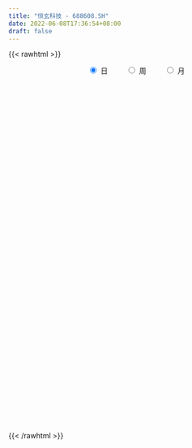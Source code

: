 ```yaml
---
title: "恒玄科技 - 688608.SH"
date: 2022-06-08T17:36:54+08:00
draft: false
---
```

{{< rawhtml >}}
    <div style="text-align: center">
        <label style="padding: 1rem;"><input style="margin-right: .5rem" type="radio" name="period" value="D" checked onclick="period_change(this)">日</label>
        <label style="padding: 1rem;"><input style="margin-right: .5rem" type="radio" name="period" value="W" onclick="period_change(this)">周</label>
        <label style="padding: 1rem;"><input style="margin-right: .5rem" type="radio" name="period" value="M" onclick="period_change(this)">月</label>
    </div>
    <div id="chart" style="height: 700px;"></div> 
    <script type="text/javascript">
        const D_v = [158148.77,86175.43,34695.47,34789.85,34440.84,32390.05,29173.35,14896.83,23214.54,23774.37,10794.78,10669.91,18991.92,21940.56,13871.99,21769.64,12354.13,9776.66,11295.9,11094.58,11823.12,7142.82,12159.97,20300.31,14073.07,10412.29,13723.99,9260.59,14662.23,9065.32,10844.93,6807.44,7831.84,7262.57,11060.27,12305.41,4999.24,3807.09,5782.01,9777.48,6324.54,5566.66,7196.03,8337.0,5929.32,4282.59,9152.48,4724.87,4233.71,3692.71,3785.96,3407.02,6492.72,6927.5,6288.23,4441.46,3884.88,3015.18,2919.32,5395.96,10023.71,7773.76,6688.33,3919.42,6525.63,4404.84,5654.62,5606.58,4453.65,3166.25,3846.32,11078.28,4505.12,3603.64,3337.18,5117.55,7440.79,4954.84,5127.62,9778.22,5735.27,8291.8,7054.56,4567.78,10467.64,13716.96,12132.03,8320.5,8639.13,5335.17,10724.58,7098.65,10371.1,5850.51,2857.52,5405.13,3942.62,4361.21,5729.56,5035.9,6950.48,7746.91,4107.29,5571.41,5979.28,4808.01,11955.56,6209.74,9670.62,12177.86,7213.04,5189.8,5383.67,7945.41,10281.28,7016.01,5011.27,6901.07,20722.37,27412.01,30696.93,21604.64,13637.71,12935.9,13829.9,18863.36,10651.26,17255.76,14244.53,18138.08,12650.27,12186.68,13177.3,18960.82,10315.57,15063.31,13019.08,14337.24,23968.01,14726.7,20016.46,13674.97,10270.79,7201.23,26263.67,15355.89,14024.89,17392.75,18812.06,17079.4,13158.37,11996.67,12945.6,13737.76,9693.09,7281.82,7783.52,6033.71,8552.4,7092.0,9097.63,9864.05,9517.03,5906.12,6246.8,3523.77,5976.68,16174.43,11506.05,6205.76,7013.86,7620.1,6671.3,7320.84,8313.42,4117.96,6860.99,8745.97,7423.06,7754.08,8917.94,9338.05,4244.31,6878.53,5105.55,10183.42,4201.57,9284.47,8585.27,8418.99,6023.95,9069.97,3474.33,5715.93,4474.24,2454.14,8301.07,5020.23,4272.59,8052.54,5561.32,3659.99,3354.36,2392.36,4706.1,3934.24,5715.39,10088.66,15936.04,7244.26,5632.26,5931.96,5190.37,7932.4,4533.47,4399.42,6273.05,4242.54,9152.74,6565.07,8030.42,6349.19,7915.32,8716.94,6927.21,8863.02,9049.91,7013.48,14895.4,8346.32,4838.21,9889.05,7378.73,3990.15,5743.17,4795.89,7787.3,5530.47,5722.66,5571.17,6568.19,12778.67,13651.14,30067.59,14148.34,19769.52,8488.06,15920.16,13951.45,5586.48,11278.07,8525.7,7333.83,6852.21,6939.07,7993.43,11136.0,10472.06,6253.1,5108.59,9996.8,3352.1,7282.56,4921.92,5323.81,3783.95,2686.39,3073.31,4740.23,4339.97,6705.41,4331.91,2851.49,3564.36,3268.83,5256.85,4209.02,4400.77,4915.5,4238.54,2785.76,2644.3,3475.99,1734.65,4292.24,2652.42,4428.93,2977.26,2709.22,3493.55,3434.88,2421.65,4249.45,3171.53,3342.28,4699.72,6294.5,4568.2,5513.96,12536.42,9862.88,10457.44,10582.4,7025.38,4981.38,6090.5,5215.54,4010.24,3246.21,3955.31,4815.27,4682.37,4912.3,5875.48,4666.05,6595.39,13601.64,5555.93,6756.82,7967.02,4235.28,5134.42,9886.32,6076.28,7362.56,11517.44,10278.8,10420.48,18610.53,21700.0,11871.02,10332.62,9871.88,8154.68,5643.82,12378.5,13521.53,9015.8,8737.83,7455.17,11232.33,9315.34,8654.0,5094.58,6177.96,7311.67,5639.44,19399.0,10440.75,15107.81,18225.44,13191.54,15662.97,15064.28,8967.4,12687.6]
const D_histogram = [0.0,0.6381766382,1.0192189998,-0.4105537253,-1.2912183536,-2.8571223404,-4.5756597393,-5.8745325647,-5.9482056973,-4.1580096486,-3.2118762202,-2.389062252,-1.445105288,0.3952355369,1.1294851646,0.0234332405,-0.2240595171,-0.3009308189,-1.1812895941,-0.2445076597,1.0053733476,1.0384101578,2.3468192508,5.2090224163,8.904897775,9.7483738677,8.228321477,6.7102805975,3.304964106,1.5680613396,-1.1097087164,-2.4473991932,-3.43104713,-3.4882069797,-4.4100343909,-4.8166971627,-5.459758301,-5.4026471005,-5.2726094436,-3.0858731683,-2.4305259327,-1.9316560676,-1.9706178328,-2.1352934666,-2.1272248972,-2.3198029291,-2.8882412862,-2.3693161469,-1.771396137,-1.0044896307,-0.8677439756,-0.0902955061,-1.4655940346,-2.9239192621,-2.4876962111,-2.1537287893,-2.1708675099,-2.3116053897,-2.1872291774,-2.1796553547,-3.2401047791,-3.334527882,-2.7955982836,-2.6709998297,-2.8850357447,-2.5206935164,-1.4695938826,-0.1572233912,0.8452261612,1.2294424961,1.7290763742,3.0762981012,4.0928172885,4.4871690524,4.6801913551,5.0517086865,4.5608887544,3.8461263088,4.0829062421,5.283025912,5.4561202812,4.9435639415,4.4163552644,4.0028333144,4.4644612709,6.3011418087,6.2093315559,5.5235779114,4.5661304166,3.0825048093,2.1413792663,2.2407825572,0.4267918222,-0.6703632708,-1.3925560118,-1.9937740841,-2.6349925584,-2.8238739229,-1.7881835484,-1.4085284259,-0.2863393632,-0.0581609568,-0.3759947964,-0.8787795067,-0.2138346708,0.0975733643,0.9826051523,1.016419153,1.7072837914,2.8081581276,2.8574641425,2.0688150785,1.3633853119,0.7988713426,-0.2673023549,-0.2174125262,0.0652919262,-0.4987351833,1.0780016483,2.0792105826,5.5355370375,6.1147039998,6.494635852,5.460316482,4.4007662127,2.2209205421,0.780617423,-0.7184878475,-2.1920949588,-1.9075777343,-2.560432877,-3.0836499565,-3.0469853035,-2.1208592836,-1.5029228097,-0.2321811875,0.1135838868,0.6021302005,-1.3191100491,-3.3221820231,-5.1803671294,-6.0216576187,-6.2800709375,-5.8376869933,-2.7489164882,-0.2171294609,1.7095192677,3.2796199116,3.0686546683,3.076653361,3.2770040973,2.6992619355,2.7632821915,1.2638811752,0.790124586,0.0805127133,-0.8350014787,-1.167248001,-1.8317850596,-2.1984389504,-2.2252424716,-2.7651842832,-2.4421498759,-2.2583956539,-2.7458893005,-2.6816220827,-2.4851207593,-0.796813238,0.1488673765,-0.0500717715,-0.977591575,-1.4385339042,-1.5617234975,-1.9456604719,-2.450598743,-2.9157220343,-2.351004466,-1.7681245346,-1.5239419571,-1.902788507,-2.5949723809,-2.5153558277,-2.2739859012,-1.3369016606,-1.3212865928,-1.7029863568,-1.989459905,-2.3268837418,-2.4747775442,-2.7763873706,-2.390221683,-1.1123256769,-0.6258905139,-0.3437034422,-0.1486612692,0.0239942237,-0.4965728647,-0.2942831873,0.3313620029,1.5914950897,2.0098495223,2.0604292965,1.9114380276,1.5897591788,1.383680945,1.1619817143,0.7192940537,-0.117944709,-1.5871769003,-1.8575000902,-1.4236981316,-1.2324017709,-0.8052910603,-0.0199109686,0.5462104305,0.5763930421,0.8778605319,0.9984316768,1.9383348723,2.5895091914,2.5423200701,1.953257635,2.410303501,2.8037081689,3.1570140448,3.6547524747,3.9711945306,3.9230876073,4.3356813161,3.8089413206,3.2937553076,3.3739262593,3.0406164295,2.4318839096,1.639237371,0.647879215,-0.3313817021,-0.4672896311,-0.6031172325,-0.7667756211,-0.4199896745,0.9142745744,2.2229984946,2.8396033515,2.5209278495,2.6716916865,2.6074733202,2.5137835994,1.9604618728,1.4588487188,1.375100206,1.3432807916,1.4428096798,1.5121364236,1.7015948113,1.6385564794,1.0466856172,0.5923358909,-0.3277095159,-1.2353960812,-2.656106308,-3.049144889,-4.0998273791,-3.876678645,-3.11963169,-2.3419589515,-2.2747418794,-2.423972805,-3.128205247,-3.4297935079,-3.2830775562,-3.2301911905,-3.6871836428,-4.0797627956,-4.2387174684,-4.6576347463,-4.3651605355,-4.6175275483,-3.9100070801,-3.0668146036,-1.9096775347,-1.4825455078,-1.1886394128,-0.7675728211,-0.9903987016,-0.8025921853,0.0136518272,0.3755893948,0.714382972,0.8195327142,0.6164202765,0.415685198,-0.1575285235,-0.5317455104,-1.2020244046,-1.717496656,-1.6225411349,-1.2617709094,-1.4511474657,-2.4507429549,-3.6666091387,-4.058231242,-3.380149273,-2.8022772552,-1.8254685211,-1.0260125743,-0.5451286861,-0.1072818732,0.0409275822,0.1458777365,0.1412984571,0.4177070538,0.3621192088,0.4406792378,0.2803859459,-0.0027068981,-0.4206738948,-0.9928436886,-1.1973622463,-1.5759995985,-1.5317036396,-1.4011180918,-0.3375016894,0.2112379254,0.2848473621,0.2080324947,-0.1573475559,-1.1186805106,-2.3374213517,-2.4370253452,-2.3789756626,-1.7130203531,-1.0939936005,-0.5936881581,-0.1984122252,0.6812943643,1.7856935685,2.7730411346,3.5121579641,3.9027954829,4.41131501,4.6819548519,5.116871424,5.1863319237,5.0406258289,4.3082070295,3.622720268,2.6471589438,1.7920768146,1.8177846358,2.6778814528,3.1877944875,4.2259893813,4.7271427691,4.6414925447,4.8233237319]
const D_fast = [0.0,0.7977207977,1.4335679094,-0.0988432472,-1.3023124638,-3.5824970357,-6.4449493694,-9.2124553361,-10.773179893,-10.0224862565,-9.879321883,-9.6537734779,-9.0710928359,-7.1319431268,-6.1153222079,-7.2155158219,-7.5190234588,-7.6711274653,-8.846808639,-7.9711536196,-6.4699292754,-6.1772899257,-4.28217602,-0.1177172504,5.804382552,9.0849521117,9.6219800902,9.7815093601,7.2024338951,5.8575464636,2.9023492285,0.9528089534,-0.8886007659,-1.8178123606,-3.8421483694,-5.4529854319,-7.4609861455,-8.7545367201,-9.9426514241,-8.5273834409,-8.4796676884,-8.4637118403,-8.9953280636,-9.6938270641,-10.217564719,-10.9900934832,-12.2805921619,-12.3539960593,-12.1989250837,-11.683140985,-11.7633313238,-11.0084567309,-12.7501537679,-14.939458811,-15.1251598128,-15.3296245883,-15.8894801864,-16.6081194136,-17.0305504957,-17.5678905116,-19.4383661308,-20.3664212041,-20.5263911767,-21.0695426802,-22.0048375314,-22.2706686822,-21.5869675191,-20.3139028754,-19.1001467827,-18.4085698238,-17.4766668522,-15.3603705998,-13.3206470904,-11.8045030635,-10.441432922,-8.8069884189,-8.1575861624,-7.9108170308,-6.653310537,-4.1324343891,-2.5953099496,-1.8719753039,-1.2950951649,-0.7079087863,0.8698344879,4.2818004778,5.7423231141,6.4374639474,6.6215490568,5.9085496518,5.5027689253,6.1623678556,4.4550750761,3.1903291654,2.1199974215,1.0203358282,-0.2796307857,-1.174480631,-0.5858361435,-0.5583131276,0.4922910944,0.7059292615,0.2940967228,-0.4283828642,0.183103304,0.5189046802,1.6495877563,1.9375065453,3.0551921315,4.8581059996,5.6217780501,5.3503327557,4.9857493171,4.6209531834,3.4879538972,3.4834905943,3.7825180283,3.093807123,4.9400443667,6.4610559466,11.3012666609,13.4091096232,15.4127004384,15.7434601889,15.7841014728,14.1594859377,12.9143371744,11.2356099419,9.2139790909,9.0216018818,7.7286385199,6.4345089513,5.7094272784,6.1053384774,6.3475442489,7.5602405742,7.9344016202,8.573480484,6.3224627221,3.4888452424,0.3355683538,-2.0111365402,-3.8395675934,-4.8566053976,-2.4550640145,0.0224406476,2.3764691931,4.7664748149,5.3226732386,6.0998352716,7.1194370322,7.2165103543,7.9713511582,6.7879204357,6.511694993,5.8222112986,4.6979467369,4.0738882143,2.9514048908,2.0351412625,1.4520271234,0.2207892409,-0.0667138208,-0.4475585122,-1.6215244839,-2.2276627867,-2.6524416532,-1.1633374414,-0.1804399827,-0.3918970737,-1.5638147709,-2.3843905762,-2.8980110438,-3.7683631362,-4.8859510931,-6.080004893,-6.1030384411,-5.9621896433,-6.0989925551,-6.9535362318,-8.2944632009,-8.8436856047,-9.1708121534,-8.567953328,-8.8826599084,-9.6901062615,-10.473944786,-11.3930895583,-12.1596777467,-13.1553844158,-13.3667741489,-12.3669595621,-12.0369970275,-11.8407358163,-11.6828589607,-11.5042049118,-12.1489152164,-12.0201963358,-11.3117106449,-9.6537037857,-8.7328869725,-8.1671998742,-7.8383316362,-7.7625706903,-7.6227286878,-7.55393249,-7.8167966371,-8.6835215771,-10.5495479935,-11.2842462059,-11.2063687802,-11.3231728623,-11.0973849168,-10.3169825672,-9.6143085604,-9.4400276883,-8.9190950656,-8.5489160014,-7.1244290879,-5.8258774709,-5.2374865747,-5.338234601,-4.2786128598,-3.1842811497,-2.0417217625,-0.630295214,0.6789454745,1.6116104531,3.1081244909,3.5336198255,3.8418726395,4.765525156,5.1923694335,5.191607891,4.8087706951,3.9793823429,2.9172760003,2.6645456635,2.3779387539,2.02258646,2.2643749881,3.8272078806,5.6916814244,7.0181871192,7.3297435796,8.1484303383,8.736080302,9.270836481,9.2076302226,9.0707292483,9.3307557871,9.6347565706,10.0949878787,10.5423487284,11.1572058189,11.5038066069,11.173607149,10.8673413954,9.8653686096,8.648833024,6.5640962202,5.408771417,3.3331320821,2.587111155,2.5642501875,2.7564331881,2.2549647903,1.4997406635,0.0134569098,-1.1455797281,-1.8196331655,-2.5742945974,-3.9530829604,-5.3656028121,-6.584236852,-8.1675628165,-8.9663787395,-10.3731276394,-10.6431089412,-10.5666201156,-9.8869024304,-9.8304067805,-9.8336605387,-9.6044871522,-10.0749127081,-10.0877542381,-9.2680972689,-8.8122623526,-8.2948730324,-7.9848401117,-8.0338474802,-8.1306612592,-8.7432571115,-9.2504104761,-10.2211954714,-11.1660418868,-11.4767216495,-11.4313941513,-11.9835575741,-13.5958388019,-15.7283572704,-17.1345371842,-17.3014925334,-17.4241898294,-16.9037482257,-16.3607954224,-16.0161937057,-15.6051673612,-15.4467260102,-15.3053064217,-15.2745610869,-14.8937257267,-14.8587837696,-14.6700539312,-14.7602507366,-15.0440203051,-15.5671557755,-16.3875364914,-16.8913956107,-17.6640328625,-18.0026628135,-18.2223567886,-17.2431158086,-16.6415667124,-16.4967454352,-16.5215521789,-16.9262691185,-18.1672722009,-19.97036838,-20.6792287097,-21.2159229428,-20.9782227215,-20.632694369,-20.2808109661,-19.9351380896,-18.8851079089,-17.3342853126,-15.6536774629,-14.0365211424,-12.6701847528,-11.0588364733,-9.6177079184,-7.9035734902,-6.5375300096,-5.4230796472,-5.0784466892,-4.8582533838,-5.172024972,-5.5790878976,-5.0989339174,-3.5693667372,-2.2625050806,-0.1678128415,1.5151262385,2.5898491504,3.9775112705]
const D_slow = [0.0,0.1595441595,0.4143489095,0.3117104782,-0.0110941102,-0.7253746953,-1.8692896302,-3.3379227713,-4.8249741957,-5.8644766078,-6.6674456629,-7.2647112259,-7.6259875479,-7.5271786636,-7.2448073725,-7.2389490624,-7.2949639417,-7.3701966464,-7.6655190449,-7.7266459598,-7.475302623,-7.2157000835,-6.6289952708,-5.3267396667,-3.100515223,-0.6634217561,1.3936586132,3.0712287626,3.8974697891,4.289485124,4.0120579449,3.4002081466,2.5424463641,1.6703946192,0.5678860215,-0.6362882692,-2.0012278445,-3.3518896196,-4.6700419805,-5.4415102726,-6.0491417557,-6.5320557726,-7.0247102308,-7.5585335975,-8.0903398218,-8.6702905541,-9.3923508757,-9.9846799124,-10.4275289466,-10.6786513543,-10.8955873482,-10.9181612247,-11.2845597334,-12.0155395489,-12.6374636017,-13.175895799,-13.7186126765,-14.2965140239,-14.8433213183,-15.3882351569,-16.1982613517,-17.0318933222,-17.7307928931,-18.3985428505,-19.1198017867,-19.7499751658,-20.1173736364,-20.1566794842,-19.9453729439,-19.6380123199,-19.2057432264,-18.436668701,-17.4134643789,-16.2916721158,-15.1216242771,-13.8586971054,-12.7184749168,-11.7569433396,-10.7362167791,-9.4154603011,-8.0514302308,-6.8155392454,-5.7114504293,-4.7107421007,-3.594626783,-2.0193413308,-0.4670084419,0.913886036,2.0554186401,2.8260448425,3.361389659,3.9215852983,4.0282832539,3.8606924362,3.5125534333,3.0141099122,2.3553617726,1.6493932919,1.2023474048,0.8502152984,0.7786304576,0.7640902184,0.6700915193,0.4503966426,0.3969379749,0.4213313159,0.666982604,0.9210873923,1.3479083401,2.049947872,2.7643139076,3.2815176772,3.6223640052,3.8220818408,3.7552562521,3.7009031205,3.7172261021,3.5925423063,3.8620427184,4.381845364,5.7657296234,7.2944056233,8.9180645864,10.2831437069,11.38333526,11.9385653956,12.1337197513,11.9540977894,11.4060740497,10.9291796162,10.2890713969,9.5181589078,8.7564125819,8.226197761,7.8504670586,7.7924217617,7.8208177334,7.9713502835,7.6415727712,6.8110272655,5.5159354831,4.0105210785,2.4405033441,0.9810815958,0.2938524737,0.2395701085,0.6669499254,1.4868549033,2.2540185704,3.0231819106,3.8424329349,4.5172484188,5.2080689667,5.5240392605,5.721570407,5.7416985853,5.5329482156,5.2411362154,4.7831899504,4.2335802129,3.677269595,2.9859735242,2.3754360552,1.8108371417,1.1243648166,0.4539592959,-0.1673208939,-0.3665242034,-0.3293073593,-0.3418253022,-0.5862231959,-0.945856672,-1.3362875463,-1.8227026643,-2.4353523501,-3.1642828586,-3.7520339751,-4.1940651088,-4.575050598,-5.0507477248,-5.69949082,-6.328329777,-6.8968262522,-7.2310516674,-7.5613733156,-7.9871199048,-8.484484881,-9.0662058165,-9.6849002025,-10.3789970452,-10.9765524659,-11.2546338851,-11.4111065136,-11.4970323742,-11.5341976915,-11.5281991355,-11.6523423517,-11.7259131485,-11.6430726478,-11.2451988754,-10.7427364948,-10.2276291707,-9.7497696638,-9.3523298691,-9.0064096328,-8.7159142043,-8.5360906909,-8.5655768681,-8.9623710932,-9.4267461157,-9.7826706486,-10.0907710913,-10.2920938564,-10.2970715986,-10.160518991,-10.0164207304,-9.7969555975,-9.5473476782,-9.0627639602,-8.4153866623,-7.7798066448,-7.291492236,-6.6889163608,-5.9879893186,-5.1987358074,-4.2850476887,-3.2922490561,-2.3114771542,-1.2275568252,-0.2753214951,0.5481173318,1.3915988967,2.151753004,2.7597239814,3.1695333242,3.3315031279,3.2486577024,3.1318352946,2.9810559865,2.7893620812,2.6843646626,2.9129333062,3.4686829298,4.1785837677,4.8088157301,5.4767386517,6.1286069818,6.7570528816,7.2471683498,7.6118805295,7.955655581,8.2914757789,8.6521781989,9.0302123048,9.4556110076,9.8652501275,10.1269215318,10.2750055045,10.1930781255,9.8842291052,9.2202025282,8.457916306,7.4329594612,6.4637898,5.6838818775,5.0983921396,4.5297066697,3.9237134685,3.1416621567,2.2842137798,1.4634443907,0.6558965931,-0.2658993176,-1.2858400165,-2.3455193836,-3.5099280702,-4.601218204,-5.7556000911,-6.7331018611,-7.499805512,-7.9772248957,-8.3478612727,-8.6450211259,-8.8369143311,-9.0845140065,-9.2851620528,-9.281749096,-9.1878517474,-9.0092560044,-8.8043728258,-8.6502677567,-8.5463464572,-8.5857285881,-8.7186649657,-9.0191710668,-9.4485452308,-9.8541805145,-10.1696232419,-10.5324101083,-11.145095847,-12.0617481317,-13.0763059422,-13.9213432605,-14.6219125743,-15.0782797045,-15.3347828481,-15.4710650196,-15.4978854879,-15.4876535924,-15.4511841583,-15.415859544,-15.3114327805,-15.2209029783,-15.1107331689,-15.0406366824,-15.041313407,-15.1464818807,-15.3946928028,-15.6940333644,-16.088033264,-16.4709591739,-16.8212386969,-16.9056141192,-16.8528046378,-16.7815927973,-16.7295846736,-16.7689215626,-17.0485916903,-17.6329470282,-18.2422033645,-18.8369472802,-19.2652023684,-19.5387007685,-19.6871228081,-19.7367258644,-19.5664022733,-19.1199788811,-18.4267185975,-17.5486791065,-16.5729802358,-15.4701514833,-14.2996627703,-13.0204449143,-11.7238619333,-10.4637054761,-9.3866537187,-8.4809736517,-7.8191839158,-7.3711647121,-6.9167185532,-6.24724819,-5.4502995681,-4.3938022228,-3.2120165305,-2.0516433943,-0.8458124614]
const D_data = [['2020-12-16', 391.0, 362.0, 353.42, 403.0],['2020-12-17', 369.0, 372.0, 326.5, 379.88],['2020-12-18', 363.88, 372.25, 361.0, 381.0],['2020-12-21', 377.0, 347.0, 347.0, 379.7],['2020-12-22', 348.01, 346.95, 330.66, 353.98],['2020-12-23', 346.0, 330.0, 328.0, 348.0],['2020-12-24', 325.0, 316.0, 304.1, 335.28],['2020-12-25', 313.2, 308.5, 306.11, 319.97],['2020-12-28', 306.62, 314.8, 293.93, 317.28],['2020-12-29', 310.0, 338.0, 309.09, 342.68],['2020-12-30', 331.0, 330.99, 326.0, 340.0],['2020-12-31', 332.0, 331.0, 325.0, 341.98],['2021-01-04', 333.55, 334.71, 324.0, 342.0],['2021-01-05', 334.0, 352.0, 324.0, 358.0],['2021-01-06', 349.9, 344.68, 344.0, 358.52],['2021-01-07', 344.0, 320.03, 304.44, 344.95],['2021-01-08', 312.0, 326.0, 307.0, 327.0],['2021-01-11', 326.0, 326.0, 311.01, 333.5],['2021-01-12', 323.4, 311.66, 311.53, 325.0],['2021-01-13', 308.0, 332.92, 308.0, 333.5],['2021-01-14', 331.0, 342.0, 324.0, 353.45],['2021-01-15', 336.3, 330.0, 326.56, 350.01],['2021-01-18', 332.0, 350.0, 322.0, 360.0],['2021-01-19', 356.0, 382.98, 355.0, 403.88],['2021-01-20', 385.01, 416.3, 377.0, 417.69],['2021-01-21', 414.0, 400.09, 394.99, 414.0],['2021-01-22', 400.09, 375.9, 371.18, 407.0],['2021-01-25', 377.0, 374.0, 361.45, 388.26],['2021-01-26', 382.0, 341.5, 340.18, 385.99],['2021-01-27', 340.28, 351.0, 328.0, 351.7],['2021-01-28', 346.0, 328.0, 325.0, 346.0],['2021-01-29', 328.22, 333.0, 326.34, 346.0],['2021-02-01', 328.1, 329.2, 325.51, 335.0],['2021-02-02', 331.2, 335.51, 327.0, 344.99],['2021-02-03', 335.0, 319.0, 316.01, 335.0],['2021-02-04', 320.17, 318.14, 295.1, 322.22],['2021-02-05', 318.95, 308.01, 306.0, 324.5],['2021-02-08', 308.01, 310.45, 306.0, 318.8],['2021-02-09', 309.0, 307.01, 300.47, 314.44],['2021-02-10', 305.95, 335.0, 300.77, 335.85],['2021-02-18', 335.0, 320.48, 318.26, 338.0],['2021-02-19', 320.5, 319.0, 316.38, 328.2],['2021-02-22', 323.0, 310.97, 310.1, 323.0],['2021-02-23', 307.02, 306.15, 297.0, 312.88],['2021-02-24', 306.07, 305.06, 302.01, 315.31],['2021-02-25', 304.2, 299.06, 298.03, 307.5],['2021-02-26', 295.0, 288.9, 276.5, 295.99],['2021-03-01', 289.99, 298.9, 286.01, 302.86],['2021-03-02', 299.0, 299.8, 298.28, 307.5],['2021-03-03', 299.8, 303.0, 293.0, 307.1],['2021-03-04', 300.0, 295.26, 295.2, 308.66],['2021-03-05', 294.77, 303.83, 292.0, 304.99],['2021-03-08', 304.0, 273.01, 273.0, 307.5],['2021-03-09', 272.98, 260.85, 256.0, 279.88],['2021-03-10', 267.45, 277.89, 258.13, 279.0],['2021-03-11', 280.45, 274.99, 271.0, 284.98],['2021-03-12', 279.39, 267.79, 265.27, 279.39],['2021-03-15', 267.79, 262.01, 258.28, 277.0],['2021-03-16', 262.01, 261.4, 256.03, 267.96],['2021-03-17', 257.55, 256.38, 250.6, 262.0],['2021-03-18', 259.0, 235.7, 233.02, 259.99],['2021-03-19', 235.7, 239.66, 232.54, 245.51],['2021-03-22', 240.24, 243.86, 236.51, 244.8],['2021-03-23', 243.8, 235.69, 234.6, 244.8],['2021-03-24', 235.0, 226.29, 220.19, 235.0],['2021-03-25', 226.29, 229.0, 222.45, 233.97],['2021-03-26', 229.0, 237.0, 228.12, 239.61],['2021-03-29', 237.9, 243.16, 233.57, 251.99],['2021-03-30', 246.11, 242.97, 242.66, 254.28],['2021-03-31', 242.01, 236.99, 235.23, 242.73],['2021-04-01', 237.0, 239.25, 235.66, 244.53],['2021-04-02', 240.89, 254.13, 239.02, 272.37],['2021-04-06', 255.91, 256.72, 250.52, 259.99],['2021-04-07', 255.7, 253.79, 248.2, 256.72],['2021-04-08', 252.0, 254.3, 250.31, 261.0],['2021-04-09', 254.3, 259.91, 252.89, 263.0],['2021-04-12', 259.0, 250.74, 248.27, 269.88],['2021-04-13', 247.0, 246.29, 243.8, 255.55],['2021-04-14', 246.0, 258.5, 245.0, 259.8],['2021-04-15', 255.5, 276.8, 253.11, 277.97],['2021-04-16', 272.88, 270.72, 267.89, 276.87],['2021-04-19', 268.76, 264.32, 264.2, 271.7],['2021-04-20', 265.0, 264.18, 263.06, 272.42],['2021-04-21', 264.16, 265.69, 262.3, 267.77],['2021-04-22', 269.69, 279.6, 263.22, 284.0],['2021-04-23', 279.5, 307.0, 275.65, 317.5],['2021-04-26', 304.63, 292.41, 288.19, 308.63],['2021-04-27', 279.77, 287.6, 279.7, 297.9],['2021-04-28', 290.0, 284.0, 282.78, 298.0],['2021-04-29', 284.0, 274.2, 273.0, 291.88],['2021-04-30', 276.91, 276.96, 265.03, 285.0],['2021-05-06', 278.63, 290.0, 275.02, 292.0],['2021-05-07', 291.0, 263.0, 255.0, 292.0],['2021-05-10', 263.0, 264.55, 248.33, 267.65],['2021-05-11', 260.02, 264.01, 256.78, 266.0],['2021-05-12', 259.01, 261.04, 251.0, 264.0],['2021-05-13', 273.35, 255.69, 253.91, 273.35],['2021-05-14', 255.69, 257.2, 250.43, 259.51],['2021-05-17', 257.98, 273.2, 257.0, 274.3],['2021-05-18', 271.0, 267.68, 265.71, 277.8],['2021-05-19', 266.0, 280.5, 266.0, 285.99],['2021-05-20', 279.89, 272.93, 270.19, 283.55],['2021-05-21', 274.8, 265.77, 264.32, 277.78],['2021-05-24', 264.11, 260.8, 254.0, 265.33],['2021-05-25', 261.0, 275.5, 257.75, 277.83],['2021-05-26', 274.0, 273.73, 272.57, 281.71],['2021-05-27', 275.51, 284.68, 275.0, 296.0],['2021-05-28', 284.68, 277.42, 277.06, 288.3],['2021-05-31', 279.8, 288.88, 279.8, 293.2],['2021-06-01', 286.0, 300.94, 286.0, 302.0],['2021-06-02', 301.0, 293.5, 290.01, 301.48],['2021-06-03', 295.0, 283.4, 282.99, 298.28],['2021-06-04', 283.4, 282.26, 280.0, 289.84],['2021-06-07', 286.98, 281.98, 279.8, 292.78],['2021-06-08', 281.72, 272.02, 268.11, 288.15],['2021-06-09', 272.02, 283.59, 269.52, 284.88],['2021-06-10', 282.2, 287.88, 280.24, 289.88],['2021-06-11', 288.0, 276.85, 276.85, 295.17],['2021-06-15', 278.49, 307.2, 277.01, 317.0],['2021-06-16', 323.1, 308.84, 305.0, 336.0],['2021-06-17', 311.0, 355.5, 310.0, 359.08],['2021-06-18', 359.0, 336.0, 336.0, 359.9],['2021-06-21', 340.0, 342.33, 337.37, 357.0],['2021-06-22', 339.0, 329.0, 322.23, 345.79],['2021-06-23', 330.01, 328.51, 324.0, 339.99],['2021-06-24', 323.5, 310.0, 303.51, 326.0],['2021-06-25', 311.0, 312.37, 304.0, 315.0],['2021-06-28', 312.55, 305.4, 304.07, 322.49],['2021-06-29', 307.8, 298.15, 295.77, 309.79],['2021-06-30', 303.95, 316.91, 303.9, 323.5],['2021-07-01', 314.75, 303.88, 303.88, 319.67],['2021-07-02', 303.88, 301.46, 293.39, 308.88],['2021-07-05', 304.98, 306.0, 296.32, 313.0],['2021-07-06', 304.59, 318.9, 303.0, 322.76],['2021-07-07', 316.99, 318.92, 308.88, 322.8],['2021-07-08', 320.11, 332.65, 318.01, 336.67],['2021-07-09', 328.53, 326.51, 317.0, 333.33],['2021-07-12', 329.57, 331.98, 320.83, 332.99],['2021-07-13', 331.79, 298.71, 295.0, 331.79],['2021-07-14', 298.0, 286.2, 285.6, 302.98],['2021-07-15', 293.0, 275.0, 272.22, 298.0],['2021-07-16', 275.07, 276.6, 275.01, 287.99],['2021-07-19', 271.07, 276.44, 270.01, 282.41],['2021-07-20', 275.58, 281.1, 270.03, 282.3],['2021-07-21', 281.51, 320.5, 281.0, 323.97],['2021-07-22', 319.17, 327.62, 313.05, 329.5],['2021-07-23', 327.5, 332.8, 318.0, 341.98],['2021-07-26', 332.0, 339.98, 330.25, 353.6],['2021-07-27', 346.78, 324.16, 318.88, 358.87],['2021-07-28', 324.18, 329.2, 310.12, 343.53],['2021-07-29', 338.7, 335.22, 327.0, 341.0],['2021-07-30', 330.0, 327.44, 325.0, 346.0],['2021-08-02', 332.5, 336.98, 317.51, 345.0],['2021-08-03', 336.98, 315.87, 312.0, 342.0],['2021-08-04', 316.0, 325.0, 316.0, 333.86],['2021-08-05', 324.98, 320.0, 315.0, 327.87],['2021-08-06', 323.97, 313.51, 307.15, 323.97],['2021-08-09', 310.94, 317.4, 306.0, 320.9],['2021-08-10', 315.5, 310.04, 305.74, 325.0],['2021-08-11', 312.0, 310.0, 307.11, 319.67],['2021-08-12', 313.0, 311.98, 309.05, 324.2],['2021-08-13', 309.98, 302.48, 292.0, 310.0],['2021-08-16', 302.48, 311.0, 296.47, 321.6],['2021-08-17', 311.92, 309.04, 300.11, 313.6],['2021-08-18', 305.46, 298.0, 294.1, 309.0],['2021-08-19', 298.0, 301.7, 295.62, 303.8],['2021-08-20', 301.7, 302.01, 296.47, 311.7],['2021-08-23', 305.0, 324.47, 304.0, 336.59],['2021-08-24', 323.99, 322.0, 319.16, 328.87],['2021-08-25', 321.95, 309.67, 309.06, 326.99],['2021-08-26', 312.83, 297.0, 296.22, 312.83],['2021-08-27', 298.14, 298.0, 289.2, 307.0],['2021-08-30', 303.0, 299.28, 296.0, 309.9],['2021-08-31', 302.88, 293.0, 287.86, 302.88],['2021-09-01', 293.0, 287.0, 280.02, 295.0],['2021-09-02', 288.0, 282.31, 280.5, 288.0],['2021-09-03', 282.3, 292.88, 280.19, 294.69],['2021-09-06', 294.48, 294.0, 277.0, 295.61],['2021-09-07', 293.89, 290.05, 285.23, 295.61],['2021-09-08', 291.0, 279.81, 278.02, 291.55],['2021-09-09', 284.96, 270.4, 270.11, 284.96],['2021-09-10', 273.99, 275.5, 268.0, 278.29],['2021-09-13', 276.4, 275.53, 272.86, 279.77],['2021-09-14', 277.8, 284.99, 273.5, 287.7],['2021-09-15', 280.5, 273.9, 272.03, 283.92],['2021-09-16', 273.5, 265.6, 254.03, 274.7],['2021-09-17', 264.89, 262.32, 260.88, 266.9],['2021-09-22', 261.26, 257.0, 249.55, 265.73],['2021-09-23', 257.0, 254.79, 253.54, 262.9],['2021-09-24', 256.27, 248.1, 246.0, 256.27],['2021-09-27', 251.0, 253.35, 250.1, 259.61],['2021-09-28', 254.0, 266.05, 250.0, 268.14],['2021-09-29', 264.19, 258.6, 258.01, 264.19],['2021-09-30', 258.6, 256.1, 252.9, 264.98],['2021-10-08', 258.54, 254.46, 251.57, 266.5],['2021-10-11', 254.48, 253.48, 252.0, 257.91],['2021-10-12', 254.0, 242.0, 237.02, 254.25],['2021-10-13', 242.85, 248.21, 242.0, 249.3],['2021-10-14', 249.0, 254.11, 246.0, 256.66],['2021-10-15', 251.35, 266.32, 251.35, 268.8],['2021-10-18', 264.14, 260.2, 254.55, 266.11],['2021-10-19', 263.97, 257.0, 252.36, 263.97],['2021-10-20', 259.4, 254.4, 252.08, 259.4],['2021-10-21', 251.95, 251.0, 249.09, 256.87],['2021-10-22', 251.1, 250.9, 247.5, 256.0],['2021-10-25', 249.47, 249.3, 246.0, 251.91],['2021-10-26', 249.0, 244.25, 242.79, 250.99],['2021-10-27', 239.14, 234.85, 229.0, 244.63],['2021-10-28', 234.85, 218.73, 218.0, 238.8],['2021-10-29', 220.0, 226.34, 218.0, 228.45],['2021-11-01', 225.89, 232.92, 223.33, 236.5],['2021-11-02', 235.3, 229.09, 226.0, 236.0],['2021-11-03', 231.0, 231.45, 229.67, 238.0],['2021-11-04', 234.98, 237.43, 232.0, 245.0],['2021-11-05', 239.22, 237.1, 236.99, 245.94],['2021-11-08', 241.84, 231.01, 227.0, 241.93],['2021-11-09', 232.72, 234.48, 228.03, 239.8],['2021-11-10', 232.54, 232.73, 229.78, 235.98],['2021-11-11', 232.56, 245.73, 231.0, 247.69],['2021-11-12', 244.63, 247.0, 238.38, 248.5],['2021-11-15', 246.95, 240.79, 236.41, 251.66],['2021-11-16', 240.0, 233.0, 232.5, 242.9],['2021-11-17', 233.0, 246.51, 231.56, 247.38],['2021-11-18', 243.79, 249.21, 242.51, 255.0],['2021-11-19', 250.17, 252.33, 243.0, 254.39],['2021-11-22', 252.5, 258.51, 252.33, 265.0],['2021-11-23', 264.14, 260.97, 258.2, 268.0],['2021-11-24', 261.56, 259.9, 259.01, 267.93],['2021-11-25', 261.91, 269.73, 259.2, 277.92],['2021-11-26', 266.0, 260.81, 257.3, 272.0],['2021-11-29', 257.97, 261.0, 254.1, 263.88],['2021-11-30', 261.2, 270.1, 259.03, 272.97],['2021-12-01', 268.0, 267.06, 262.53, 276.0],['2021-12-02', 268.95, 263.6, 262.0, 269.53],['2021-12-03', 263.0, 259.55, 256.0, 265.5],['2021-12-06', 259.55, 253.6, 251.5, 261.0],['2021-12-07', 255.68, 249.0, 241.7, 258.76],['2021-12-08', 251.86, 256.68, 249.01, 261.0],['2021-12-09', 256.67, 255.95, 254.18, 263.28],['2021-12-10', 256.97, 254.65, 248.68, 256.97],['2021-12-13', 254.68, 261.46, 253.02, 263.45],['2021-12-14', 260.0, 279.0, 260.0, 281.99],['2021-12-15', 277.94, 287.57, 276.74, 297.98],['2021-12-16', 287.61, 286.7, 270.58, 294.99],['2021-12-17', 283.98, 278.58, 275.23, 286.71],['2021-12-20', 280.71, 286.83, 273.76, 293.2],['2021-12-21', 289.0, 287.32, 280.66, 292.55],['2021-12-22', 289.0, 289.5, 285.72, 295.0],['2021-12-23', 289.46, 284.78, 275.05, 292.0],['2021-12-24', 280.17, 285.0, 277.48, 285.85],['2021-12-27', 287.18, 290.9, 275.1, 293.85],['2021-12-28', 289.5, 293.49, 286.05, 294.99],['2021-12-29', 295.44, 297.65, 290.47, 297.96],['2021-12-30', 296.24, 300.18, 291.11, 301.7],['2021-12-31', 298.8, 305.0, 297.27, 306.97],['2022-01-04', 306.97, 304.9, 289.89, 309.97],['2022-01-05', 302.22, 299.0, 286.54, 305.1],['2022-01-06', 299.98, 300.0, 290.88, 301.69],['2022-01-07', 298.5, 292.0, 286.6, 301.9],['2022-01-10', 287.83, 288.0, 284.14, 295.82],['2022-01-11', 286.0, 275.05, 274.05, 289.25],['2022-01-12', 277.77, 281.98, 277.15, 284.67],['2022-01-13', 281.0, 268.08, 266.0, 281.01],['2022-01-14', 268.09, 279.59, 265.0, 280.99],['2022-01-17', 283.4, 287.0, 275.08, 289.68],['2022-01-18', 286.86, 290.0, 286.86, 297.0],['2022-01-19', 289.13, 282.22, 280.13, 289.13],['2022-01-20', 282.22, 278.0, 277.02, 284.52],['2022-01-21', 284.88, 267.0, 265.15, 284.88],['2022-01-24', 271.6, 267.07, 263.52, 272.0],['2022-01-25', 267.0, 269.84, 262.99, 281.8],['2022-01-26', 270.31, 266.74, 261.29, 270.31],['2022-01-27', 265.9, 256.5, 253.93, 273.72],['2022-01-28', 256.75, 251.77, 251.53, 261.0],['2022-02-07', 256.0, 249.6, 245.7, 258.0],['2022-02-08', 252.76, 240.78, 233.1, 252.76],['2022-02-09', 240.01, 245.15, 239.16, 250.54],['2022-02-10', 244.88, 234.08, 233.39, 248.4],['2022-02-11', 232.27, 243.03, 230.08, 244.86],['2022-02-14', 243.0, 245.12, 237.12, 250.59],['2022-02-15', 255.21, 251.38, 245.11, 255.21],['2022-02-16', 250.55, 244.0, 242.0, 252.02],['2022-02-17', 244.0, 242.0, 241.0, 249.74],['2022-02-18', 241.43, 243.5, 238.53, 244.5],['2022-02-21', 243.47, 233.98, 232.54, 243.66],['2022-02-22', 233.92, 237.0, 228.96, 239.4],['2022-02-23', 235.12, 245.96, 235.12, 246.2],['2022-02-24', 245.68, 242.3, 239.55, 247.28],['2022-02-25', 244.43, 243.05, 240.12, 247.99],['2022-02-28', 242.8, 240.67, 237.5, 244.99],['2022-03-01', 240.66, 235.87, 233.57, 240.66],['2022-03-02', 235.13, 233.99, 231.29, 236.66],['2022-03-03', 234.4, 226.1, 225.01, 235.04],['2022-03-04', 225.9, 224.51, 221.31, 229.62],['2022-03-07', 226.0, 216.0, 213.31, 226.0],['2022-03-08', 215.98, 212.23, 210.19, 223.08],['2022-03-09', 213.75, 216.02, 211.68, 222.92],['2022-03-10', 219.0, 218.0, 213.89, 223.29],['2022-03-11', 216.18, 209.0, 205.51, 216.18],['2022-03-14', 209.42, 192.5, 190.2, 209.42],['2022-03-15', 190.63, 179.66, 177.51, 190.63],['2022-03-16', 184.55, 180.73, 173.01, 184.97],['2022-03-17', 187.93, 190.0, 185.01, 198.9],['2022-03-18', 191.48, 187.63, 181.5, 191.48],['2022-03-21', 187.61, 192.87, 185.54, 194.87],['2022-03-22', 193.64, 192.15, 186.68, 197.5],['2022-03-23', 194.16, 188.8, 187.0, 194.16],['2022-03-24', 187.67, 188.28, 185.31, 189.2],['2022-03-25', 188.14, 184.0, 184.0, 190.88],['2022-03-28', 183.01, 182.01, 180.01, 186.2],['2022-03-29', 183.91, 178.82, 177.04, 183.91],['2022-03-30', 180.08, 181.11, 178.05, 182.13],['2022-03-31', 180.19, 175.68, 175.2, 180.19],['2022-04-01', 175.68, 175.58, 170.0, 177.0],['2022-04-06', 175.2, 170.5, 170.0, 176.17],['2022-04-07', 170.6, 165.72, 165.71, 170.6],['2022-04-08', 165.74, 159.8, 156.2, 166.67],['2022-04-11', 158.35, 152.43, 152.22, 158.88],['2022-04-12', 152.72, 151.83, 148.26, 154.62],['2022-04-13', 152.1, 144.68, 144.48, 153.0],['2022-04-14', 145.06, 145.5, 142.66, 147.78],['2022-04-15', 142.52, 143.5, 140.12, 146.25],['2022-04-18', 143.52, 155.33, 142.16, 155.49],['2022-04-19', 155.64, 150.79, 150.5, 157.79],['2022-04-20', 150.84, 144.32, 143.71, 152.8],['2022-04-21', 146.16, 140.23, 139.08, 148.38],['2022-04-22', 140.0, 133.04, 132.14, 141.02],['2022-04-25', 131.71, 119.04, 118.81, 131.89],['2022-04-26', 111.51, 106.03, 104.76, 115.1],['2022-04-27', 105.0, 112.0, 100.42, 114.01],['2022-04-28', 109.31, 109.28, 105.4, 113.81],['2022-04-29', 110.45, 114.5, 105.77, 115.89],['2022-05-05', 115.8, 113.5, 113.32, 121.36],['2022-05-06', 110.28, 111.57, 108.5, 113.79],['2022-05-09', 111.58, 109.55, 108.69, 115.3],['2022-05-10', 107.19, 116.47, 105.18, 122.0],['2022-05-11', 120.0, 122.9, 115.27, 128.8],['2022-05-12', 124.96, 126.26, 121.37, 128.49],['2022-05-13', 126.79, 127.79, 124.52, 130.27],['2022-05-16', 127.79, 127.03, 126.5, 132.26],['2022-05-17', 126.77, 132.0, 125.07, 132.49],['2022-05-18', 133.33, 132.66, 129.33, 134.6],['2022-05-19', 131.0, 138.62, 130.08, 139.98],['2022-05-20', 138.86, 137.78, 135.0, 140.88],['2022-05-23', 136.8, 137.4, 134.33, 141.0],['2022-05-24', 137.4, 130.0, 129.0, 139.29],['2022-05-25', 130.33, 128.65, 127.78, 133.5],['2022-05-26', 128.9, 121.86, 120.68, 129.95],['2022-05-27', 121.65, 119.1, 117.72, 126.5],['2022-05-30', 120.29, 128.32, 120.29, 130.6],['2022-05-31', 128.24, 142.05, 124.5, 144.0],['2022-06-01', 139.89, 142.9, 137.5, 143.99],['2022-06-02', 142.64, 156.0, 141.01, 156.45],['2022-06-06', 159.94, 156.5, 153.01, 160.6],['2022-06-07', 156.55, 153.66, 151.01, 159.66],['2022-06-08', 152.89, 160.87, 152.0, 163.81]]
const W_v = [279019.67,145690.92,68453.6,88928.24,51133.08,70669.63,50640.51,43459.33,19366.58,11891.2,34897.42,19844.27,28034.79,29127.93,27192.84,28151.08,16563.49,33036.74,44098.74,45151.41,17469.75,22416.99,29570.14,34524.0,39634.99,37155.04,100435.95,69918.13,74475.32,70536.08,86723.38,73116.47,78439.25,51441.79,40639.79,31170.4,48520.2,33284.51,42179.1,30613.38,26288.73,24284.18,4474.24,28100.57,19674.13,42918.59,29220.46,30632.82,37939.08,48168.13,31839.31,29407.49,77213.93,63715.67,40928.88,35854.59,30661.97,19607.69,21793.14,22050.97,14879.24,17060.07,16771.06,24418.66,50464.52,23543.87,24240.73,24863.08,29649.47,45121.4,72934.65,18026.56,49297.48,41751.42,48968.82,62187.76,36719.28]
const W_histogram = [0.0,-4.0683760684,-4.9599142864,-5.5572172859,-5.3517627437,-1.9677677293,-2.4314433422,-4.1339416105,-3.1969978924,-3.3910539722,-5.1759262358,-4.9788189262,-6.7912164976,-9.2478476454,-10.332977641,-9.2150904642,-7.4783237254,-5.1066519877,-0.824286058,0.2006685268,0.1559416443,-0.0364994875,0.6057060519,1.9325643574,3.1799906521,3.6508594576,7.7220606813,8.53603507,8.0580782323,9.0719364186,6.1632383812,7.7060818936,8.0120078984,6.9614424602,5.2849315309,3.9658446696,2.7049795104,1.469700419,-0.4705407526,-2.4818212047,-4.4929068547,-4.97017724,-5.0649368699,-4.0418962353,-4.1036031006,-5.4159144138,-5.1769029885,-4.0211658807,-2.633910197,-0.9672365354,0.1678215962,0.6774929943,2.606785391,4.2013433468,6.3595750404,6.6374907771,5.7448163351,4.1406533386,1.996719956,0.0364831925,-1.1181797074,-1.7635588719,-3.2063390464,-4.8726063883,-6.954468524,-8.0397067751,-8.7307529924,-9.5883003487,-10.5165848531,-11.0438792428,-11.7826746429,-11.5922570721,-9.5808794558,-6.9093463825,-5.7779914598,-2.111142892,0.9134136604]
const W_fast = [0.0,-5.0854700855,-7.2169868751,-9.203594196,-10.3360803398,-7.4440272578,-8.5155637062,-11.2515473771,-11.113853132,-12.1556727049,-15.2345265275,-16.2821239495,-19.7923256453,-24.5609187045,-28.2292931103,-29.4151785496,-29.5479927421,-28.4529840013,-24.3766895862,-23.3015678696,-23.307309341,-23.5088753447,-22.7152432923,-20.9052438975,-18.8628199398,-17.4792362699,-11.4775198759,-8.5295367196,-6.9929739992,-3.7111317084,-5.0790201504,-1.6096561646,0.6992718148,1.3890669916,1.0337889451,0.7061632511,0.1215429695,-0.7463110171,-2.8041873768,-5.4359231302,-8.5702354938,-10.2900501891,-11.6510440365,-11.6384774607,-12.7260851011,-15.3923750177,-16.4475893396,-16.297143702,-15.5683655676,-14.1435010398,-12.9664875091,-12.2874428624,-9.706454118,-7.0615603255,-3.3134348718,-1.3761464408,-0.8326167991,-1.4016164609,-3.0463698545,-4.9974858199,-6.4316936466,-7.5179625291,-9.7623274653,-12.6467464042,-16.4672256709,-19.5623906157,-22.4361250812,-25.6907475247,-29.2481782423,-32.5364424427,-36.2209065036,-38.9285532008,-39.3123954485,-38.3681989707,-38.681341913,-35.5422790682,-32.2893691007]
const W_slow = [0.0,-1.0170940171,-2.2570725887,-3.6463769102,-4.9843175961,-5.4762595284,-6.084120364,-7.1176057666,-7.9168552397,-8.7646187327,-10.0586002917,-11.3033050232,-13.0011091477,-15.313071059,-17.8963154693,-20.2000880853,-22.0696690167,-23.3463320136,-23.5524035281,-23.5022363964,-23.4632509854,-23.4723758572,-23.3209493442,-22.8378082549,-22.0428105919,-21.1300957275,-19.1995805572,-17.0655717897,-15.0510522316,-12.7830681269,-11.2422585316,-9.3157380582,-7.3127360836,-5.5723754686,-4.2511425858,-3.2596814184,-2.5834365408,-2.2160114361,-2.3336466243,-2.9541019254,-4.0773286391,-5.3198729491,-6.5861071666,-7.5965812254,-8.6224820005,-9.976460604,-11.2706863511,-12.2759778213,-12.9344553705,-13.1762645044,-13.1343091053,-12.9649358568,-12.313239509,-11.2629036723,-9.6730099122,-8.0136372179,-6.5774331342,-5.5422697995,-5.0430898105,-5.0339690124,-5.3135139392,-5.7544036572,-6.5559884188,-7.7741400159,-9.5127571469,-11.5226838407,-13.7053720888,-16.102447176,-18.7315933892,-21.4925631999,-24.4382318607,-27.3362961287,-29.7315159926,-31.4588525883,-32.9033504532,-33.4311361762,-33.2027827611]
const W_data = [['2020-12-18', 391.0, 372.25, 326.5, 403.0],['2020-12-25', 377.0, 308.5, 304.1, 379.7],['2020-12-31', 306.62, 331.0, 293.93, 342.68],['2021-01-08', 333.55, 326.0, 304.44, 358.52],['2021-01-15', 326.0, 330.0, 308.0, 353.45],['2021-01-22', 332.0, 375.9, 322.0, 417.69],['2021-01-29', 377.0, 333.0, 325.0, 388.26],['2021-02-05', 328.1, 308.01, 295.1, 344.99],['2021-02-10', 308.01, 335.0, 300.47, 335.85],['2021-02-19', 335.0, 319.0, 316.38, 338.0],['2021-02-26', 323.0, 288.9, 276.5, 323.0],['2021-03-05', 289.99, 303.83, 286.01, 308.66],['2021-03-12', 304.0, 267.79, 256.0, 307.5],['2021-03-19', 267.79, 239.66, 232.54, 277.0],['2021-03-26', 240.24, 237.0, 220.19, 244.8],['2021-04-02', 237.9, 254.13, 233.57, 272.37],['2021-04-09', 255.91, 259.91, 248.2, 263.0],['2021-04-16', 259.0, 270.72, 243.8, 277.97],['2021-04-23', 268.76, 307.0, 262.3, 317.5],['2021-04-30', 304.63, 276.96, 265.03, 308.63],['2021-05-07', 278.63, 263.0, 255.0, 292.0],['2021-05-14', 263.0, 257.2, 248.33, 273.35],['2021-05-21', 257.98, 265.77, 257.0, 285.99],['2021-05-28', 264.11, 277.42, 254.0, 296.0],['2021-06-04', 279.8, 282.26, 279.8, 302.0],['2021-06-11', 286.98, 276.85, 268.11, 295.17],['2021-06-18', 278.49, 336.0, 277.01, 359.9],['2021-06-25', 340.0, 312.37, 303.51, 357.0],['2021-07-02', 312.55, 301.46, 293.39, 323.5],['2021-07-09', 304.98, 326.51, 296.32, 336.67],['2021-07-16', 329.57, 276.6, 272.22, 332.99],['2021-07-23', 271.07, 332.8, 270.01, 341.98],['2021-07-30', 332.0, 327.44, 310.12, 358.87],['2021-08-06', 332.5, 313.51, 307.15, 345.0],['2021-08-13', 310.94, 302.48, 292.0, 325.0],['2021-08-20', 302.48, 302.01, 294.1, 321.6],['2021-08-27', 305.0, 298.0, 289.2, 336.59],['2021-09-03', 303.0, 292.88, 280.02, 309.9],['2021-09-10', 294.48, 275.5, 268.0, 295.61],['2021-09-17', 276.4, 262.32, 254.03, 287.7],['2021-09-24', 261.26, 248.1, 246.0, 265.73],['2021-09-30', 251.0, 256.1, 250.0, 268.14],['2021-10-08', 258.54, 254.46, 251.57, 266.5],['2021-10-15', 254.48, 266.32, 237.02, 268.8],['2021-10-22', 264.14, 250.9, 247.5, 266.11],['2021-10-29', 249.47, 226.34, 218.0, 251.91],['2021-11-05', 225.89, 237.1, 223.33, 245.94],['2021-11-12', 241.84, 247.0, 227.0, 248.5],['2021-11-19', 246.95, 252.33, 231.56, 255.0],['2021-11-26', 252.5, 260.81, 252.33, 277.92],['2021-12-03', 257.97, 259.55, 254.1, 276.0],['2021-12-10', 259.55, 254.65, 241.7, 263.28],['2021-12-17', 254.68, 278.58, 253.02, 297.98],['2021-12-24', 280.71, 285.0, 273.76, 295.0],['2021-12-31', 287.18, 305.0, 275.1, 306.97],['2022-01-07', 306.97, 292.0, 286.54, 309.97],['2022-01-14', 287.83, 279.59, 265.0, 295.82],['2022-01-21', 283.4, 267.0, 265.15, 297.0],['2022-01-28', 271.6, 251.77, 251.53, 281.8],['2022-02-11', 256.0, 243.03, 230.08, 258.0],['2022-02-18', 243.0, 243.5, 237.12, 255.21],['2022-02-25', 243.47, 243.05, 228.96, 247.99],['2022-03-04', 242.8, 224.51, 221.31, 244.99],['2022-03-11', 226.0, 209.0, 205.51, 226.0],['2022-03-18', 209.42, 187.63, 173.01, 209.42],['2022-03-25', 187.61, 184.0, 184.0, 197.5],['2022-04-01', 183.01, 175.58, 170.0, 186.2],['2022-04-08', 175.2, 159.8, 156.2, 176.17],['2022-04-15', 158.35, 143.5, 140.12, 158.88],['2022-04-22', 143.52, 133.04, 132.14, 157.79],['2022-04-29', 131.71, 114.5, 100.42, 131.89],['2022-05-06', 115.8, 111.57, 108.5, 121.36],['2022-05-13', 111.58, 127.79, 105.18, 130.27],['2022-05-20', 127.79, 137.78, 125.07, 140.88],['2022-05-27', 136.8, 119.1, 117.72, 141.0],['2022-06-02', 120.29, 156.0, 120.29, 156.45],['2022-06-10', 159.94, 160.87, 151.01, 163.81]]
const M_v = [493164.1899999999,261371.46,109614.53,117426.31,153774.98,113651.5,287111.86,333652.1300000001,185764.32,142657.76,95167.53,160687.75,228378.02,107917.39,57483.83,130069.81,178444.08,191377.53,65573.79]
const M_histogram = [0.0,0.1276353276,-2.6137060576,-7.5020196094,-7.5990946759,-6.4607910422,-3.5650197162,-0.8281865221,-1.2024347257,-3.6612806294,-6.8338123021,-5.5799087514,-2.1700398136,-3.2069092561,-4.2806063866,-8.750478956,-14.8516009788,-15.9589365449,-14.3989697062]
const M_fast = [0.0,0.1595441595,-3.2352237401,-9.9990421943,-11.9958909297,-12.4727850566,-10.4682686596,-7.938482096,-8.613338981,-11.9875050421,-16.8684897904,-17.0095634275,-14.1422044431,-15.9808011996,-18.1246499267,-24.7821422351,-34.5961645026,-39.693234205,-41.7330097929]
const M_slow = [0.0,0.0319088319,-0.6215176825,-2.4970225848,-4.3967962538,-6.0119940144,-6.9032489434,-7.1102955739,-7.4109042553,-8.3262244127,-10.0346774882,-11.4296546761,-11.9721646295,-12.7738919435,-13.8440435401,-16.0316632791,-19.7445635238,-23.7342976601,-27.3340400866]
const M_data = [['2020-12-31', 391.0, 331.0, 293.93, 403.0],['2021-01-29', 333.55, 333.0, 304.44, 417.69],['2021-02-26', 328.1, 288.9, 276.5, 344.99],['2021-03-31', 289.99, 236.99, 220.19, 308.66],['2021-04-30', 237.0, 276.96, 235.66, 317.5],['2021-05-31', 278.63, 288.88, 248.33, 296.0],['2021-06-30', 286.0, 316.91, 268.11, 359.9],['2021-07-30', 314.75, 327.44, 270.01, 358.87],['2021-08-31', 332.5, 293.0, 287.86, 345.0],['2021-09-30', 293.0, 256.1, 246.0, 295.61],['2021-10-29', 258.54, 226.34, 218.0, 268.8],['2021-11-30', 225.89, 270.1, 223.33, 277.92],['2021-12-31', 268.0, 305.0, 241.7, 306.97],['2022-01-28', 306.97, 251.77, 251.53, 309.97],['2022-02-28', 256.0, 240.67, 228.96, 258.0],['2022-03-31', 240.66, 175.68, 173.01, 240.66],['2022-04-29', 175.68, 114.5, 100.42, 177.0],['2022-05-31', 115.8, 142.05, 105.18, 144.0],['2022-06-30', 139.89, 160.87, 137.5, 163.81]]
        const D_a = [null,null,null,null,null,null,null,null,293.93,null,null,null,null,null,null,null,null,null,null,null,null,null,null,null,417.69,null,null,null,null,null,null,null,null,null,null,295.1,null,null,null,null,338.0,null,null,null,null,null,276.5,null,null,null,308.66,null,null,null,null,null,null,null,null,null,null,null,null,null,220.19,null,null,null,null,null,null,272.37,null,null,null,null,null,243.8,null,null,null,null,null,null,null,317.5,null,null,null,null,null,null,null,248.33,null,null,null,null,null,null,null,null,null,null,null,null,null,null,null,302.0,null,null,null,null,268.11,null,null,null,null,null,null,359.9,null,null,null,null,null,null,null,null,null,293.39,null,null,null,336.67,null,null,null,null,null,null,270.01,null,null,null,null,null,358.87,null,null,null,null,null,null,null,null,null,null,null,null,292.0,null,null,null,null,null,336.59,null,null,null,null,null,null,null,null,null,null,null,null,null,null,null,null,null,null,null,null,null,null,null,null,null,null,null,null,null,null,null,null,null,null,null,null,null,null,null,null,218.0,null,null,null,null,null,null,null,null,null,null,null,null,null,null,null,null,null,null,null,277.92,null,null,null,null,null,null,null,241.7,null,null,null,null,null,297.98,null,null,null,null,null,275.05,null,null,null,null,null,null,309.97,null,null,null,null,null,null,null,null,null,null,null,null,null,null,null,null,null,null,null,null,null,null,null,null,null,null,null,null,null,null,null,null,null,null,null,null,null,null,null,null,null,null,null,null,null,173.01,null,null,null,197.5,null,null,null,null,null,null,null,null,null,null,null,null,null,null,null,null,null,null,null,null,null,null,null,100.42,null,null,null,null,null,null,null,null,null,null,null,null,null,null,141.0,null,null,null,117.72,null,null,null,null,160.6,null,null]
const W_a = [null,null,293.93,null,null,null,null,null,null,338.0,null,null,null,null,220.19,null,null,null,317.5,null,null,null,null,null,null,268.11,null,null,null,null,null,null,358.87,null,null,null,null,null,null,null,null,null,null,null,null,218.0,null,null,null,null,null,null,null,null,null,309.97,null,null,null,null,null,null,null,null,null,null,null,null,null,null,100.42,null,null,null,null,null,null]
const M_a = [null,417.69,null,null,null,null,null,null,null,null,null,null,null,null,null,null,100.42,null,null]
        const D_b = [[{ coord: ['2020-12-28', 338.0] }, { coord: ['2021-03-04', 295.1] }],[{ coord: ['2021-03-24', 272.37] }, { coord: ['2021-06-08', 243.8] }],[{ coord: ['2021-06-18', 336.67] }, { coord: ['2021-08-23', 293.39] }],[{ coord: ['2021-10-28', 277.92] }, { coord: ['2022-01-04', 241.7] }],[{ coord: ['2022-04-27', 141.0] }, { coord: ['2022-06-06', 117.72] }]]
const W_b = [[{ coord: ['2020-12-31', 317.5] }, { coord: ['2022-01-07', 293.93] }]]
const M_b = []
    </script>
{{< /rawhtml >}}
